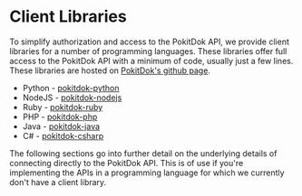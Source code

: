 # Client Libraries
To simplify authorization and access to the PokitDok API, we provide client libraries for a number of programming 
languages. These libraries offer full access to the PokitDok API with a minimum of code, usually just a few lines. These 
libraries are hosted on [PokitDok's github page](https://github.com/pokitdok).

* Python - [pokitdok-python](https://github.com/pokitdok/pokitdok-python)
* NodeJS - [pokitdok-nodejs](https://github.com/pokitdok/pokitdok-nodejs)
* Ruby - [pokitdok-ruby](https://github.com/pokitdok/pokitdok-ruby)
* PHP - [pokitdok-php](https://github.com/pokitdok/pokitdok-php)
* Java - [pokitdok-java](https://github.com/pokitdok/pokitdok-java)
* C# - [pokitdok-csharp](https://github.com/pokitdok/pokitdok-csharp)

The following sections go into further detail on the underlying details of connecting directly to the PokitDok API. This 
is of use if you're implementing the APIs in a programming language for which we currently don't have a client library.